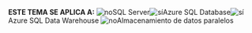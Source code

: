 <Token>**ESTE TEMA SE APLICA A:** ![no](media/no.png)SQL Server![sí](media/no.png)Azure SQL Database![sí](media/yes.png)Azure SQL Data Warehouse ![no](media/no.png)Almacenamiento de datos paralelos </Token>

